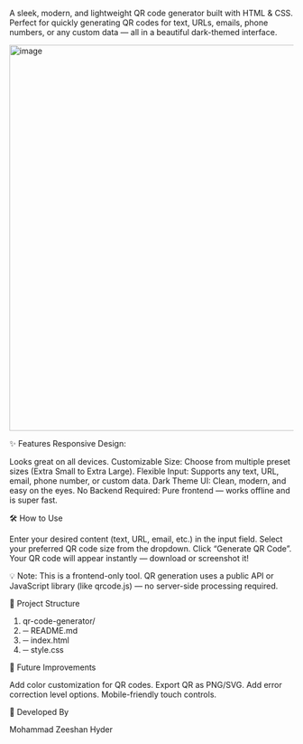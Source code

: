 A sleek, modern, and lightweight QR code generator built with HTML & CSS. Perfect for quickly generating QR codes for text, URLs, emails, phone numbers, or any custom data — all in a beautiful dark-themed interface.


<img width="1338" height="683" alt="image" src="https://github.com/user-attachments/assets/0a19294e-6843-4b3d-a221-48d1fd03d3f8" />


✨ Features Responsive Design:

Looks great on all devices.
Customizable Size: Choose from multiple preset sizes (Extra Small to Extra Large).
Flexible Input: Supports any text, URL, email, phone number, or custom data.
Dark Theme UI: Clean, modern, and easy on the eyes.
No Backend Required: Pure frontend — works offline and is super fast.

🛠️ How to Use

Enter your desired content (text, URL, email, etc.) in the input field.
Select your preferred QR code size from the dropdown.
Click “Generate QR Code”.
Your QR code will appear instantly — download or screenshot it!

💡 Note: 
This is a frontend-only tool. QR generation uses a public API or JavaScript library (like qrcode.js) — no server-side processing required. 

📁 Project Structure
1. qr-code-generator/
2. ─ README.md
3. ─ index.html
4. ─ style.css

🚀 Future Improvements

Add color customization for QR codes.
Export QR as PNG/SVG.
Add error correction level options.
Mobile-friendly touch controls.

👤 Developed By

Mohammad Zeeshan Hyder
